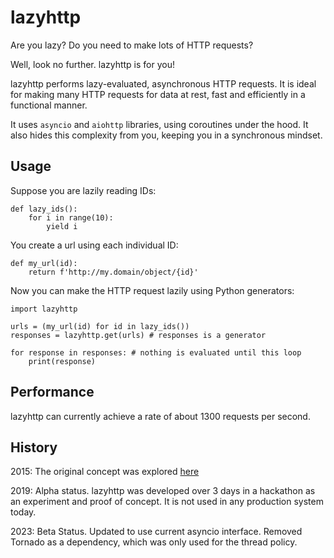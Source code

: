 # lazyhttp

Are you lazy? Do you need to make lots of HTTP requests?

Well, look no further. lazyhttp is for you!

lazyhttp performs lazy-evaluated, asynchronous HTTP requests. It is ideal for making many HTTP requests for data at rest, fast and efficiently in a functional manner.

It uses `asyncio` and `aiohttp` libraries, using coroutines under the hood. It also hides this complexity from you, keeping you in a synchronous mindset.

## Usage

Suppose you are lazily reading IDs:

```
def lazy_ids():
    for i in range(10):
        yield i
```

You create a url using each individual ID:

```
def my_url(id):
    return f'http://my.domain/object/{id}'
```

Now you can make the HTTP request lazily using Python generators:

```
import lazyhttp

urls = (my_url(id) for id in lazy_ids())
responses = lazyhttp.get(urls) # responses is a generator

for response in responses: # nothing is evaluated until this loop
    print(response)
```


## Performance
lazyhttp can currently achieve a rate of about 1300 requests per second.

## History

2015: The original concept was explored [here](https://stackoverflow.com/questions/31869593/yielding-a-value-from-a-coroutine-in-python-a-k-a-convert-callback-to-generato)

2019: Alpha status. lazyhttp was developed over 3 days in a hackathon as an experiment and proof of concept. It is not used in any production system today.

2023: Beta Status. Updated to use current asyncio interface. Removed Tornado as a dependency, which was only used for the thread policy.
